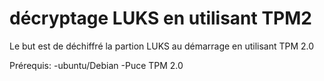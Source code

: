 # décryptage LUKS en utilisant TPM2

Le but est de déchiffré la partion LUKS au démarrage en utilisant TPM 2.0

Prérequis:
    -ubuntu/Debian
    -Puce TPM 2.0

